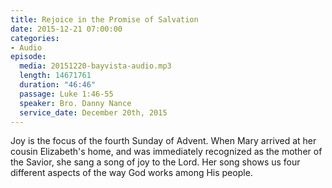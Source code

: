 ```yaml
---
title: Rejoice in the Promise of Salvation
date: 2015-12-21 07:00:00
categories:
- Audio
episode:
  media: 20151220-bayvista-audio.mp3
  length: 14671761
  duration: "46:46"
  passage: Luke 1:46-55
  speaker: Bro. Danny Nance
  service_date: December 20th, 2015
---
```

Joy is the focus of the fourth Sunday of Advent. When Mary arrived at her cousin Elizabeth's home, and was immediately recognized as the mother of the Savior, she sang a song of joy to the Lord. Her song shows us four different aspects of the way God works among His people.